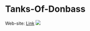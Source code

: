 # Tanks-Of-Donbass
Web-site: <a href="https://tanksofdonbass.000webhostapp.com/">Link</a>
<img src="https://i.imgur.com/gl2sEQ5.png">
